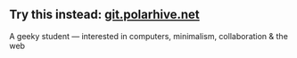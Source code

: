 ## **Try this instead**: [git.polarhive.net](https://polarhive.net/git)

A geeky student — interested in computers, minimalism, collaboration & the web

